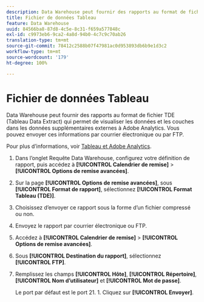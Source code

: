 ```yaml
---
description: Data Warehouse peut fournir des rapports au format de fichier TDE (Tableau Data Extract) qui permet de visualiser les données et les couches dans les données supplémentaires externes à Adobe Analytics. Vous pouvez envoyer ces informations par courrier électronique ou par FTP.
title: Fichier de données Tableau
feature: Data Warehouse
uuid: 84566ba8-87d8-4c5e-8c31-f659a577848c
exl-id: c9973eb6-9ca2-4a8d-94b0-4c7c9c70ab26
translation-type: tm+mt
source-git-commit: 78412c2588b07f47981ac0d953893db6b9e1d3c2
workflow-type: tm+mt
source-wordcount: '179'
ht-degree: 100%

---
```


# Fichier de données Tableau

Data Warehouse peut fournir des rapports au format de fichier TDE (Tableau Data Extract) qui permet de visualiser les données et les couches dans les données supplémentaires externes à Adobe Analytics. Vous pouvez envoyer ces informations par courrier électronique ou par FTP.

Pour plus d’informations, voir [Tableau et Adobe Analytics](https://www.tableausoftware.com/about/blog/2014/3/tableau-and-adobe-analytics-digital-marketing-gets-even-more-awesome-29491).

1. Dans l’onglet Requête Data Warehouse, configurez votre définition de rapport, puis accédez à **[!UICONTROL Calendrier de remise]** > **[!UICONTROL Options de remise avancées]**.
1. Sur la page **[!UICONTROL Options de remise avancées]**, sous **[!UICONTROL Format de rapport]**, sélectionnez **[!UICONTROL Format Tableau (TDE)]**.
1. Choisissez d’envoyer ce rapport sous la forme d’un fichier compressé ou non.
1. Envoyez le rapport par courrier électronique ou FTP.

1. Accédez à **[!UICONTROL Calendrier de remise]** > **[!UICONTROL Options de remise avancées]**.
1. Sous **[!UICONTROL Destination du rapport]**, sélectionnez **[!UICONTROL FTP]**.
1. Remplissez les champs **[!UICONTROL Hôte]**, **[!UICONTROL Répertoire]**, **[!UICONTROL Nom d’utilisateur]** et **[!UICONTROL Mot de passe]**.

   Le port par défaut est le port 21. 1. Cliquez sur **[!UICONTROL Envoyer]**.
